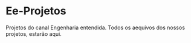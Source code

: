 # Ee-Projetos
 Projetos do canal Engenharia entendida. Todos os aequivos dos nossos projetos, estarão aqui.
